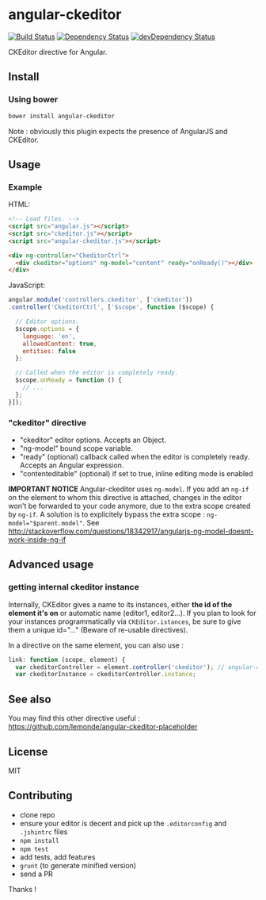 # angular-ckeditor

[![Build Status](https://travis-ci.org/lemonde/angular-ckeditor.svg?branch=master)](https://travis-ci.org/lemonde/angular-ckeditor)
[![Dependency Status](https://david-dm.org/lemonde/angular-ckeditor.svg?theme=shields.io)](https://david-dm.org/lemonde/angular-ckeditor)
[![devDependency Status](https://david-dm.org/lemonde/angular-ckeditor/dev-status.svg?theme=shields.io)](https://david-dm.org/lemonde/angular-ckeditor#info=devDependencies)

CKEditor directive for Angular.


## Install

### Using bower

```sh
bower install angular-ckeditor
```

Note : obviously this plugin expects the presence of AngularJS and CKEditor.


## Usage

### Example

HTML:

```html
<!-- Load files. -->
<script src="angular.js"></script>
<script src="ckeditor.js"></script>
<script src="angular-ckeditor.js"></script>

<div ng-controller="CkeditorCtrl">
  <div ckeditor="options" ng-model="content" ready="onReady()"></div>
</div>
```

JavaScript:

```js
angular.module('controllers.ckeditor', ['ckeditor'])
.controller('CkeditorCtrl', ['$scope', function ($scope) {

  // Editor options.
  $scope.options = {
    language: 'en',
    allowedContent: true,
    entities: false
  };

  // Called when the editor is completely ready.
  $scope.onReady = function () {
    // ...
  };
}]);
```

### "ckeditor" directive

- "ckeditor" editor options. Accepts an Object.
- "ng-model" bound scope variable.
- "ready" (optional) callback called when the editor is completely ready. Accepts an Angular expression.
- "contenteditable" (optional) if set to true, inline editing mode is enabled

**IMPORTANT NOTICE**
Angular-ckeditor uses `ng-model`. If you add an `ng-if` on the element to whom this directive is attached, changes in the editor won't be forwarded to your code anymore, due to the extra scope created by `ng-if`. A solution is to explicitely bypass the extra scope : `ng-model="$parent.model"`. See http://stackoverflow.com/questions/18342917/angularjs-ng-model-doesnt-work-inside-ng-if


## Advanced usage

### getting internal ckeditor instance
Internally, CKEditor gives a name to its instances, either **the id of the element it's on** or automatic name (editor1, editor2...). If you plan to look for your instances programmatically via `CKEditor.istances`, be sure to give them a unique id="..." (Beware of re-usable directives).

In a directive on the same element, you can also use :
```javascript
link: function (scope, element) {
  var ckeditorController = element.controller('ckeditor'); // angular-ckeditor controller
  var ckeditorInstance = ckeditorController.instance;
```


## See also
You may find this other directive useful : https://github.com/lemonde/angular-ckeditor-placeholder


## License

MIT


## Contributing
* clone repo
* ensure your editor is decent and pick up the `.editorconfig` and `.jshintrc` files
* `npm install`
* `npm test`
* add tests, add features
* `grunt` (to generate minified version)
* send a PR

Thanks !
